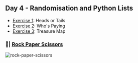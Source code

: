 ## Day 4 - Randomisation and Python Lists

- [Exercise 1](): Heads or Tails
- [Exercise 2](): Who's Paying
- [Exercise 3](): Treasure Map

### 📝| [Rock Paper Scissors]()
![rock-paper-scissors](rock-paper-scissors.gif)

